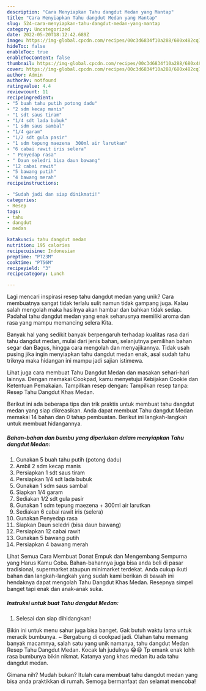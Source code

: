 ```yaml
---
description: "Cara Menyiapkan Tahu dangdut Medan yang Mantap"
title: "Cara Menyiapkan Tahu dangdut Medan yang Mantap"
slug: 524-cara-menyiapkan-tahu-dangdut-medan-yang-mantap
category: Uncategorized
date: 2022-05-20T18:12:42.689Z
image: https://img-global.cpcdn.com/recipes/00c3d6834f10a288/680x482cq70/tahu-dangdut-medan-foto-resep-utama.jpg
hideToc: false
enableToc: true
enableTocContent: false
thumbnail: https://img-global.cpcdn.com/recipes/00c3d6834f10a288/680x482cq70/tahu-dangdut-medan-foto-resep-utama.jpg
cover: https://img-global.cpcdn.com/recipes/00c3d6834f10a288/680x482cq70/tahu-dangdut-medan-foto-resep-utama.jpg
author: Admin
authorAv: notfound
ratingvalue: 4.4
reviewcount: 11
recipeingredient:
- "5 buah tahu putih potong dadu"
- "2 sdm kecap manis"
- "1 sdt saus tiram"
- "1/4 sdt lada bubuk"
- "1 sdm saus sambal"
- "1/4 garam"
- "1/2 sdt gula pasir"
- "1 sdm tepung maezena  300ml air larutkan"
- "6 cabai rawit iris selera"
- " Penyedap rasa"
- " Daun seledri bisa daun bawang"
- "12 cabai rawit"
- "5 bawang putih"
- "4 bawang merah"
recipeinstructions:

- "Sudah jadi dan siap dinikmati!"
categories:
- Resep
tags:
- tahu
- dangdut
- medan

katakunci: tahu dangdut medan 
nutrition: 195 calories
recipecuisine: Indonesian
preptime: "PT23M"
cooktime: "PT56M"
recipeyield: "3"
recipecategory: Lunch

---
```





Lagi mencari inspirasi resep tahu dangdut medan yang unik? Cara membuatnya sangat tidak terlalu sulit namun tidak gampang juga. Kalau salah mengolah maka hasilnya akan hambar dan bahkan tidak sedap. Padahal tahu dangdut medan yang enak seharusnya memiliki aroma dan rasa yang mampu memancing selera Kita.





Banyak hal yang sedikit banyak berpengaruh terhadap kualitas rasa dari tahu dangdut medan, mulai dari jenis bahan, selanjutnya pemilihan bahan segar dan Bagus, hingga cara mengolah dan menyajikannya. Tidak usah pusing jika ingin menyiapkan tahu dangdut medan enak,      asal sudah tahu triknya maka hidangan ini mampu jadi sajian istimewa.














Lihat juga cara membuat Tahu Dangdut Medan dan masakan sehari-hari lainnya. Dengan memakai Cookpad, kamu menyetujui Kebijakan Cookie dan Ketentuan Pemakaian. Tampilkan resep dengan: Tampilkan resep tanpa: Resep Tahu Dangdut Khas Medan.






Berikut ini ada beberapa tips dan trik praktis untuk membuat tahu dangdut medan yang siap dikreasikan. Anda dapat membuat Tahu dangdut Medan memakai 14 bahan dan 0 tahap pembuatan. Berikut ini langkah-langkah untuk membuat hidangannya.

<!--inarticleads1-->

##### Bahan-bahan dan bumbu yang diperlukan dalam menyiapkan Tahu dangdut Medan:

1. Gunakan 5 buah tahu putih (potong dadu)
1. Ambil 2 sdm kecap manis
1. Persiapkan 1 sdt saus tiram
1. Persiapkan 1/4 sdt lada bubuk
1. Gunakan 1 sdm saus sambal
1. Siapkan 1/4 garam
1. Sediakan 1/2 sdt gula pasir
1. Gunakan 1 sdm tepung maezena + 300ml air larutkan
1. Sediakan 6 cabai rawit iris (selera)
1. Gunakan  Penyedap rasa
1. Siapkan  Daun seledri (bisa daun bawang)
1. Persiapkan 12 cabai rawit
1. Gunakan 5 bawang putih
1. Persiapkan 4 bawang merah


Lihat Semua Cara Membuat Donat Empuk dan Mengembang Sempurna yang Harus Kamu Coba. Bahan-bahannya juga bisa anda beli di pasar tradisional, supermarket ataupun minimarket terdekat. Anda cukup ikuti bahan dan langkah-langkah yang sudah kami berikan di bawah ini hendaknya dapat mengolah Tahu Dangdut Khas Medan. Resepnya simpel banget tapi enak dan anak-anak suka. 

<!--inarticleads2-->

##### Instruksi untuk buat Tahu dangdut Medan:


1. Selesai dan siap dihidangkan!

Bikin ini untuk menu sahur juga bisa banget. Gak butuh waktu lama untuk meracik bumbunya. ~ Bergabung di cookpad jadi. Olahan tahu memang banyak macamnya, salah satu yang unik namanya, tahu dangdut Medan Resep Tahu Dangdut Medan. Kocak lah judulnya 😂😆 Tp emank enak lohh rasa bumbunya bikin nikmat. Katanya yang khas medan itu ada tahu dangdut medan. 

Gimana nih? Mudah bukan? Itulah cara membuat tahu dangdut medan yang bisa anda praktikkan di rumah. Semoga bermanfaat dan selamat mencoba!
